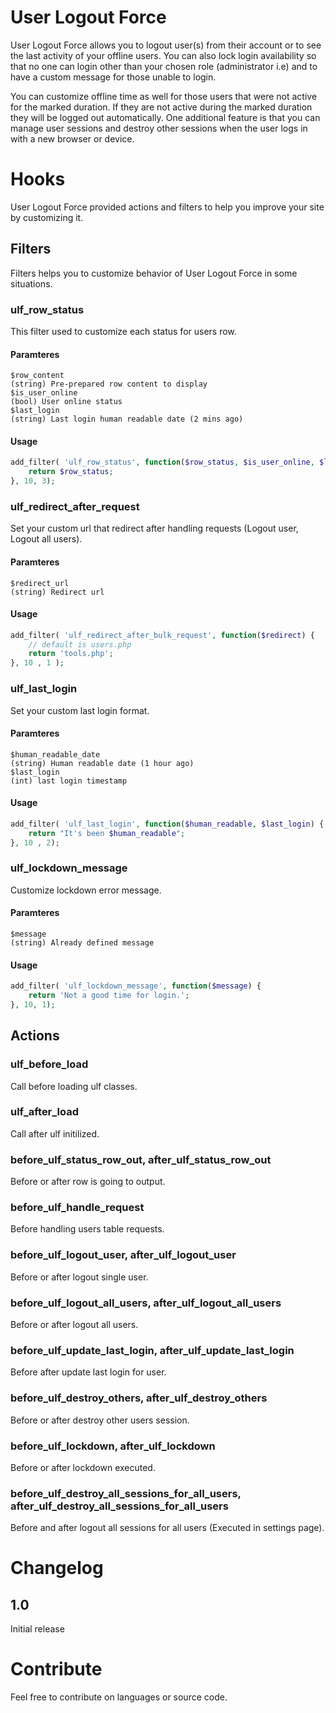 # User Logout Force

User Logout Force allows you to logout user(s) from their account or to see the last activity of your offline users. You can also lock login availability so that no one can login other than your chosen role (administrator i.e) and to have a custom message for those unable to login.

You can customize offline time as well for those users that were not active for the marked duration. If they are not active during the marked duration they will be logged out automatically. One additional feature is that you can manage user sessions and destroy other sessions when the user logs in with a new browser or device.

# Hooks
User Logout Force provided actions and filters to help you improve your site by customizing it.

## Filters
Filters helps you to customize behavior of User Logout Force in some situations.
### ulf_row_status
This filter used to customize each status for users row.
#### Paramteres
```
$row_content
(string) Pre-prepared row content to display
$is_user_online
(bool) User online status
$last_login
(string) Last login human readable date (2 mins ago)
```
#### Usage
```php
add_filter( 'ulf_row_status', function($row_status, $is_user_online, $last_login){
    return $row_status;
}, 10, 3);
```
### ulf_redirect_after_request
Set your custom url that redirect after handling requests (Logout user, Logout all users).
#### Paramteres
```
$redirect_url
(string) Redirect url
```
#### Usage
```php
add_filter( 'ulf_redirect_after_bulk_request', function($redirect) {
    // default is users.php
    return 'tools.php';
}, 10 , 1 );
```
### ulf_last_login
Set your custom last login format.
#### Paramteres
```
$human_readable_date
(string) Human readable date (1 hour ago)
$last_login
(int) last login timestamp
```
#### Usage
```php
add_filter( 'ulf_last_login', function($human_readable, $last_login) {
    return "It's been $human_readable";
}, 10 , 2);
```
### ulf_lockdown_message
Customize lockdown error message.
#### Paramteres
```
$message
(string) Already defined message
```
#### Usage
```php
add_filter( 'ulf_lockdown_message', function($message) {
    return 'Not a good time for login.';
}, 10, 1);
```
## Actions
### ulf_before_load
Call before loading ulf classes.
### ulf_after_load
Call after ulf initilized.
### before_ulf_status_row_out, after_ulf_status_row_out
Before or after row is going to output.
### before_ulf_handle_request
Before handling users table requests.
### before_ulf_logout_user, after_ulf_logout_user
Before or after logout single user.
### before_ulf_logout_all_users, after_ulf_logout_all_users
Before or after logout all users.
### before_ulf_update_last_login, after_ulf_update_last_login
Before after update last login for user.
### before_ulf_destroy_others, after_ulf_destroy_others
Before or after destroy other users session.
### before_ulf_lockdown, after_ulf_lockdown
Before or after lockdown executed.
### before_ulf_destroy_all_sessions_for_all_users, after_ulf_destroy_all_sessions_for_all_users
Before and after logout all sessions for all users (Executed in settings page).

# Changelog
## 1.0
Initial release

# Contribute
Feel free to contribute on languages or source code.

